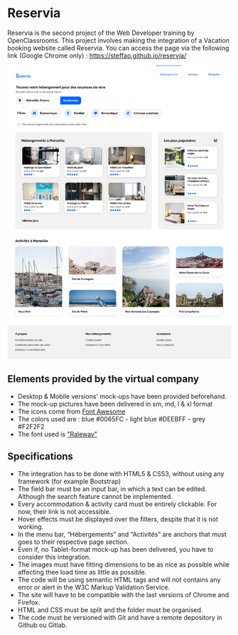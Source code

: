 # Reservia
Reservia is the second project of the Web Developer training by OpenClassrooms.
This project involves making the integration of a Vacation booking website called Reservia.
You can access the page via the following link (Google Chrome only) : https://steffao.github.io/reservia/

![maquette web reservia](./docs/desktop.png)

## Elements provided by the virtual company
- Desktop & Mobile versions' mock-ups have been provided beforehand.
- The mock-up pictures have been delivered in sm, md, l & xl format
- The icons come from [Font Awesome](https://fontawesome.com/)
- The colors used are : blue #0065FC - light blue #DEEBFF - grey #F2F2F2
- The font used is ["Raleway"](https://fonts.google.com/specimen/Raleway)

## Specifications
- The integration has to be done with HTML5 & CSS3, without using any framework (for example Bootstrap)
- The field bar must be an input bar, in which a text can be edited. Although the search feature cannot be implemented.
- Every accommodation & activity card must be entirely clickable. For now, their link is not accessible.
- Hover effects must be displayed over the filters, despite that it is not working.
- In the menu bar, “Hébergements” and “Activités” are anchors that must goes to their respective page section.
- Even if, no Tablet-format mock-up has been delivered, you have to consider this integration.
- The images must have fitting dimensions to be as nice as possible while affecting thee load time as little as possible.
- The code will be using semantic HTML tags and will not contains any error or alert in the W3C Markup Validation Service.
- The site will have to be compatible with the last versions of Chrome and Firefox.
- HTML and CSS must be split and the folder must be organised.
- The code must be versioned with Git and have a remote depository in Github ou Gitlab.


